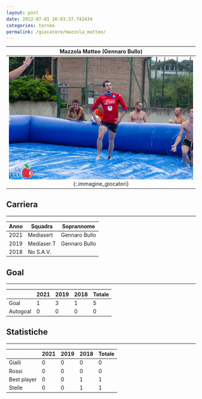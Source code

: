 ```yaml
---
layout: post
date: 2022-07-01 16:03:37.742434
categories: torneo
permalink: /giocatore/mazzola_matteo/
---
```

<link rel='stylesheets' href='./../assets/giocatori.css'>

| Mazzola Matteo (Gennaro Bullo) |
|:-----:|
| ![Immagine mancante]('./../../assets/giocatori/mazzola_matteo.png){:.immagine_giocatori} |


## Carriera
----

|Anno|Squadra|Soprannome|
|:---:|---|---|
|2021|Mediasert|Gennaro Bullo|
|2019|Mediaser.T|Gennaro Bullo|
|2018|No S.A.V.||


## Goal
----

| |2021|2019|2018| Totale |
|---|---|---|---|---|
|Goal|1|3|1|5|
|Autogoal|0|0|0|0|


## Statistiche
----

| |2021|2019|2018| Totale |
|---|---|---|---|---|
|Gialli|0|0|0|0|
|Rossi|0|0|0|0|
|Best player|0|0|1|1|
|Stelle|0|0|1|1|